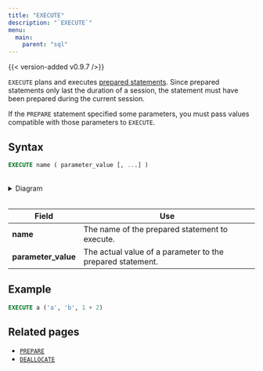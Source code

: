 ```yaml
---
title: "EXECUTE"
description: "`EXECUTE`"
menu:
  main:
    parent: "sql"
---
```


{{< version-added v0.9.7 />}}

`EXECUTE` plans and executes [prepared statements](../prepare). Since prepared statements only last the duration of a session, the statement must have been prepared during the current session.

If the `PREPARE` statement specified some parameters, you must pass values compatible with those parameters to `EXECUTE`.


## Syntax

```sql
EXECUTE name ( parameter_value [, ...] )
```

<br/>
<details>
<summary>Diagram</summary>
<br>

{{< diagram "execute.svg" >}}

</details>
<br/>

Field | Use
------|-----
**name**  | The name of the prepared statement to execute.
**parameter_value**  |  The actual value of a parameter to the prepared statement.

## Example

```sql
EXECUTE a ('a', 'b', 1 + 2)
```

## Related pages

- [`PREPARE`]
- [`DEALLOCATE`]

[`PREPARE`]:../prepare
[`DEALLOCATE`]:../deallocate
